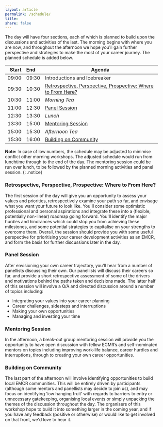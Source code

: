 ```yaml
---
layout: article
permalink: /schedule/
title:
share: false
---
```


The day will have four sections, each of which is planned to build upon the discussions and activities of the last. The morning begins with where you are now, and throughout the afternoon we hope you'll gain further perspective and strategies to make the most of your career journey. The planned schedule is added below.

| Start | End       | Agenda |
| ----: |:----  | ------ |
| 09:00 | 09:30 | Introductions and Icebreaker |
| 09:30 | 10:30 | [Retrospective, Perspective, Prospective: Where to From Here?](#retrospective-perspective-prospective-where-to-from-here) |
| 10:30 | 11:00 | *Morning Tea* |
| 11:00 | 12:30 | [Panel Session](#panel-session) |
| 12:30 | 13:30 | *Lunch* |
| 13:30 | 15:00 | [Mentoring Session](#mentoring-session) |
| 15:00 | 15:30 | *Afternoon Tea* |
| 15:30 | 16:00 | [Building on Community](#building-on-community) |

**Note:** In case of low numbers, the schedule may be adjusted to minimise conflict other morning workshops. The adjusted schedule would run from lunchtime through to the end of the day. The mentoring session could be run over lunch, to be followed by the planned morning activities and panel session.
{: .notice}
<!--
| Start | End       | Agenda |
| ----: |:----  | ------ |
| 12:30 | 13:30 | *Lunch* & Meeting Mentors |
| 13:30 | 14:00 | Introductions and Icebreaker |
| 14:00 | 15:00 | [Retrospective, Perspective, Prospective: Where to From Here?](#retrospective-perspective-prospective-where-to-from-here) |
| 15:00 | 15:30 | *Afternoon Tea* |
| 15:30 | 16:30 | [Panel Session](#panel-session) |
| 16:30 | 17:00 | [Building on Community](#building-on-community) |
{: .notice}
-->

### Retrospective, Perspective, Prospective: Where to From Here?

The first session of the day will give you an opportunity to assess your values and priorities, retrospectively examine your path so far, and envisage what you want your future to look like. You'll consider some optimistic professional and personal aspirations and integrate these into a (flexible, potentially non-linear) roadmap going forward. You'll identify the major hurdles and hindrances which could stop you from achieving these milestones, and some potential strategies to capitalise on your strengths to overcome them. Overall, the session should provide you with some useful perspective for prioritising your career development activities as an EMCR, and form the basis for further discussions later in the day.

### Panel Session

After envisioning your own career trajectory, you'll hear from a number of panellists discussing their own. Our panellists will discuss their careers so far, and provide a short retrospective assessment of some of the drivers and motivations behind the paths taken and decisions made. The latter half of this session will involve a Q/A and directed discussion around a number of topics including:

* Integrating your values into your career planning
* Career challenges, sidesteps and interruptions
* Making your own opportunities
* Managing and investing your time

### Mentoring Session

In the afternoon, a break-out group mentoring session will provide you the opportunity to have open discussion with fellow ECMR’s and self-nominated mentors on topics including improving work-life balance, career hurdles and interruptions, through to creating your own career opportunities.

### Building on Community

The last part of the afternoon will involve identifying opportunities to build local EMCR communities. This will be entirely driven by participants (although some mentors and panellists may decide to join us), and may focus on identifying 'low hanging fruit' with regards to barriers to entry or unnecessary gatekeeping, organising local events or simply unpacking the themes of the discussion throughout the day. The organisers of this workshop hope to build it into something larger in the coming year, and if you have any feedback (positive or otherwise) or would like to get involved on that front, we'd love to hear it.
